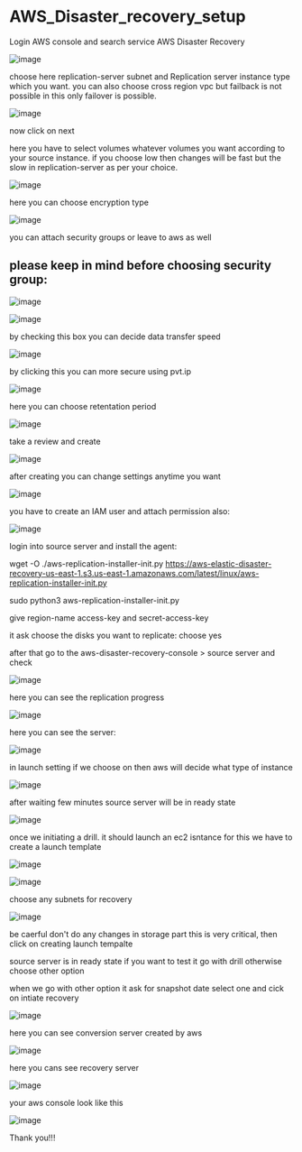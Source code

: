 # AWS_Disaster_recovery_setup

Login AWS console and search service AWS Disaster Recovery

![image](https://user-images.githubusercontent.com/85988020/183416652-52d1a074-4219-4152-8ca4-37a64a0458dc.png)

choose here replication-server subnet and Replication server instance type which you want. you can also choose cross region vpc but failback is not possible in this only failover is possible.

![image](https://user-images.githubusercontent.com/85988020/183418118-98dddf93-fd86-4e5c-807f-6f302b464b00.png)

now click on next

here you have to select volumes whatever volumes you want according to your source instance.
if you choose low then changes will be fast but the slow in replication-server as per your choice.

![image](https://user-images.githubusercontent.com/85988020/183418717-61a39ace-0e7a-4240-93fe-d250b16cd10d.png)

here you can choose encryption type

![image](https://user-images.githubusercontent.com/85988020/183419194-2f6fb352-5c5a-42e9-a3fb-df24a4a25d44.png)

you can attach security groups or leave to aws as well

## please keep in mind before choosing security group:

![image](https://user-images.githubusercontent.com/85988020/185546666-38c21c70-e42b-44d3-b35a-92bb51d665a5.png)

![image](https://user-images.githubusercontent.com/85988020/185546988-8a7b19bf-3524-4d79-8772-b25a4a1903ad.png)

by checking this box you can decide data transfer speed

![image](https://user-images.githubusercontent.com/85988020/183419567-026009d8-b66d-4582-96b0-67f622ed53be.png)

by clicking this you can more secure using pvt.ip

![image](https://user-images.githubusercontent.com/85988020/183419832-c205b09a-c584-4894-be75-d2e605beed3e.png)

here you can choose retentation period

![image](https://user-images.githubusercontent.com/85988020/183420031-d89393a6-963a-454d-b7c4-b2000b3010b5.png)

take a review and create

![image](https://user-images.githubusercontent.com/85988020/183420270-74b7cea7-5c2c-40fe-b202-48debe078042.png)

after creating you can change settings anytime you want 

![image](https://user-images.githubusercontent.com/85988020/183420508-2604ba51-8839-4337-9354-b2a3f80c994a.png)

you have to create an IAM user and attach permission also:

![image](https://user-images.githubusercontent.com/85988020/183421092-75615bad-e5b4-4a4d-987c-e600a7fe3a78.png)

login into source server and install the agent:

wget -O ./aws-replication-installer-init.py https://aws-elastic-disaster-recovery-us-east-1.s3.us-east-1.amazonaws.com/latest/linux/aws-replication-installer-init.py

sudo python3 aws-replication-installer-init.py

give region-name access-key and secret-access-key 

it ask choose the disks you want to replicate: choose yes

after that go to the aws-disaster-recovery-console > source server and check 

![image](https://user-images.githubusercontent.com/85988020/183422692-96af04cd-3f37-43d8-aeeb-6dab3d03db41.png)

here you can see the replication progress

![image](https://user-images.githubusercontent.com/85988020/183422855-84cde75e-b640-4d23-8590-44cf4c12867a.png)

here you can see the server:

![image](https://user-images.githubusercontent.com/85988020/183423045-35aa30cf-4dde-4eb4-8eaa-2275d52f94e9.png)

in launch setting if we choose on then aws will decide what type of instance 

![image](https://user-images.githubusercontent.com/85988020/183423694-415df5b8-9757-423c-9779-dcfcfa5368e0.png)

after waiting few minutes source server will be in ready state

![image](https://user-images.githubusercontent.com/85988020/183424360-63e9c99e-a11b-4082-b08f-6ea7da1d937b.png)

once we initiating a drill. it should launch an ec2 isntance for this we have to create a launch template

![image](https://user-images.githubusercontent.com/85988020/183424795-f077aedb-c850-4bae-8f49-a11d9c25123a.png)

![image](https://user-images.githubusercontent.com/85988020/183424929-f08bc196-89ea-43d2-9714-3b350daebdef.png)

choose any subnets for recovery 

![image](https://user-images.githubusercontent.com/85988020/183425091-6eed9eee-4581-425e-9ead-af92405f3df4.png)

be caerful don't do any changes in storage part this is very critical, then click on creating launch tempalte

source server is in ready state if you want to test it go with drill otherwise choose other option

when we go with other option it ask for snapshot date select one and cick on intiate recovery

![image](https://user-images.githubusercontent.com/85988020/183425974-4f9f65ae-5218-4f89-afdc-68337caa67ca.png)

here you can see conversion server created by aws 

![image](https://user-images.githubusercontent.com/85988020/183426368-5755a026-43ec-433a-923b-c8656228ac34.png)

here you cans see recovery server 

![image](https://user-images.githubusercontent.com/85988020/183426964-d2c0c023-d0ef-43c8-aa1e-3712a1f9438e.png)

your aws console look like this 

![image](https://user-images.githubusercontent.com/85988020/183427586-be2fe0dd-954b-49a8-bfc2-e181652fa7f1.png)

Thank you!!!






